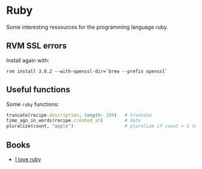 # Ruby

Some interesting ressources for the programming language ruby.

## RVM SSL errors

Install again with:

```
rvm install 3.0.2 --with-openssl-dir=`brew --prefix openssl`
```

## Useful functions
Some `ruby` functions:

```ruby
truncate(recipe.description, length: 150)   # truncate
time_ago_in_words(recipe.created_at)        # date
pluralize(count, "apple")                   # pluralize if count > 1 to apples

```

## Books

 - [I love ruby](https://i-love-ruby.gitlab.io/#_getting_started)

